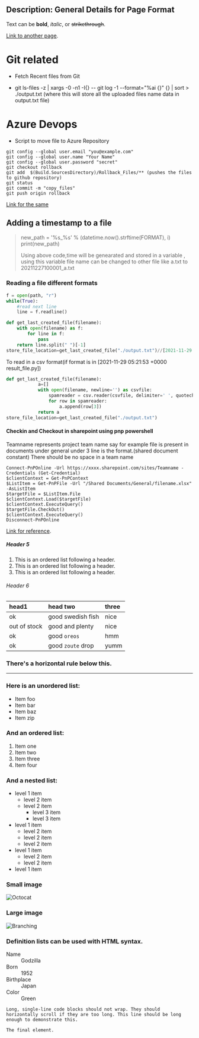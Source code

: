 
Description: General Details for Page Format
---

Text can be **bold**, _italic_, or ~~strikethrough~~.

[Link to another page](https://www.youtube.com/channel/UCvScgo6mAvbMEjszK4sSj6g).


# Git related

* Fetch Recent files from Git
- git ls-files -z | xargs -0 -n1 -I{} -- git log -1 --format="%ai {}" {} | sort > ./output.txt (where this will store all the uploaded files name data in output.txt file)

# Azure Devops

* Script to move file to Azure Repository
```
git config --global user.email "you@example.com"
git config --global user.name "Your Name"
git config --global user.password "secret"
git checkout rollback
git add  $(Build.SourcesDirectory)/Rollback_Files/** (pushes the files to github repository)
git status
git commit -m "copy_files"
git push origin rollback
```
[Link for the same](https://stackoverflow.com/questions/66323959/how-to-move-azure-git-repos-file-from-one-folder-to-another-folder-using-azure-d)

## Adding a timestamp to a file

> new_path = '%s_%s' % (datetime.now().strftime(FORMAT), i)
> print(new_path)
>
> Using above code,time will be genearated and stored in a variable , using this variable file name can be changed to other file like a.txt to 20211227100001_a.txt

### Reading a file different formats

```python
f = open(path, "r")
while(True):
    #read next line
    line = f.readline()
```

```python
def get_last_created_file(filename):
    with open(filename) as f:
        for line in f:
            pass
    return line.split(" ")[-1]
store_file_location=get_last_created_file("./output.txt")//[2021-11-29 05:21:53 +0000 result_file.py]
```
To read in a csv format(if format is in [2021-11-29 05:21:53 +0000 result_file.py])
```python
def get_last_created_file(filename):
            a=[]
            with open(filename, newline='') as csvfile:
                spamreader = csv.reader(csvfile, delimiter=' ', quotechar='|')
                for row in spamreader:
                    a.append(row[3])
            return a
store_file_location=get_last_created_file("./output.txt") 
```

#### Checkin and Checkout in sharepoint using pnp powershell

Teamname represents project team name
say for example file is present in documents under general under 3 line is the format.(shared document constant)
There should be no space in a team name
```
Connect-PnPOnline -Url https://xxxx.sharepoint.com/sites/Teamname -Credentials (Get-Credential)
$clientContext = Get-PnPContext
$ListItem = Get-PnPFile -Url "/Shared Documents/General/filename.xlsx" -AsListItem
$targetFile = $ListItem.File
$clientContext.Load($targetFile)
$clientContext.ExecuteQuery()
$targetFile.CheckOut()
$clientContext.ExecuteQuery()
Disconnect-PnPOnline
```
[Link for reference](https://www.codesharepoint.com/powershell/check-in-file-in-sharepoint-using-powershell).

##### Header 5

1.  This is an ordered list following a header.
2.  This is an ordered list following a header.
3.  This is an ordered list following a header.

###### Header 6

| head1        | head two          | three |
|:-------------|:------------------|:------|
| ok           | good swedish fish | nice  |
| out of stock | good and plenty   | nice  |
| ok           | good `oreos`      | hmm   |
| ok           | good `zoute` drop | yumm  |

### There's a horizontal rule below this.

* * *

### Here is an unordered list:

*   Item foo
*   Item bar
*   Item baz
*   Item zip

### And an ordered list:

1.  Item one
1.  Item two
1.  Item three
1.  Item four

### And a nested list:

- level 1 item
  - level 2 item
  - level 2 item
    - level 3 item
    - level 3 item
- level 1 item
  - level 2 item
  - level 2 item
  - level 2 item
- level 1 item
  - level 2 item
  - level 2 item
- level 1 item

### Small image

![Octocat](https://github.githubassets.com/images/icons/emoji/octocat.png)

### Large image

![Branching](https://guides.github.com/activities/hello-world/branching.png)


### Definition lists can be used with HTML syntax.

<dl>
<dt>Name</dt>
<dd>Godzilla</dd>
<dt>Born</dt>
<dd>1952</dd>
<dt>Birthplace</dt>
<dd>Japan</dd>
<dt>Color</dt>
<dd>Green</dd>
</dl>

```
Long, single-line code blocks should not wrap. They should horizontally scroll if they are too long. This line should be long enough to demonstrate this.
```

```
The final element.
```
